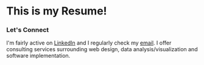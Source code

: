 # This is my Resume!

### Let's Connect
I'm fairly active on [LinkedIn](https://www.linkedin.com/in/josephpmhiggins) and I regularly check my [email](mailto:joehiggi1758@gmail.com). I offer consulting services surrounding web design, data analysis/visualization and software implementation. 
